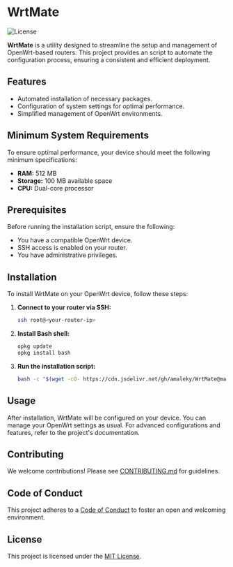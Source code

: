 # WrtMate

![License](https://img.shields.io/github/license/amaleky/WrtMate)

**WrtMate** is a utility designed to streamline the setup and management of OpenWrt-based routers. This project provides an script to automate the configuration process, ensuring a consistent and efficient deployment.

## Features

- Automated installation of necessary packages.
- Configuration of system settings for optimal performance.
- Simplified management of OpenWrt environments.

## Minimum System Requirements

To ensure optimal performance, your device should meet the following minimum specifications:

- **RAM:** 512 MB
- **Storage:** 100 MB available space
- **CPU:** Dual-core processor

## Prerequisites

Before running the installation script, ensure the following:

- You have a compatible OpenWrt device.
- SSH access is enabled on your router.
- You have administrative privileges.

## Installation

To install WrtMate on your OpenWrt device, follow these steps:

1. **Connect to your router via SSH:**

   ```bash
   ssh root@<your-router-ip>
   ```

2. **Install Bash shell:**

   ```bash
   opkg update
   opkg install bash
   ```

3. **Run the installation script:**

   ```bash
   bash -c "$(wget -cO- https://cdn.jsdelivr.net/gh/amaleky/WrtMate@main/install.sh)"
   ```

## Usage

After installation, WrtMate will be configured on your device. You can manage your OpenWrt settings as usual. For advanced configurations and features, refer to the project's documentation.

## Contributing

We welcome contributions! Please see [CONTRIBUTING.md](CONTRIBUTING.md) for guidelines.

## Code of Conduct

This project adheres to a [Code of Conduct](CODE_OF_CONDUCT.md) to foster an open and welcoming environment.

## License

This project is licensed under the [MIT License](LICENSE).
